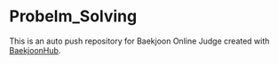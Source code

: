 # Probelm_Solving
This is an auto push repository for Baekjoon Online Judge created with [BaekjoonHub](https://github.com/BaekjoonHub/BaekjoonHub).
